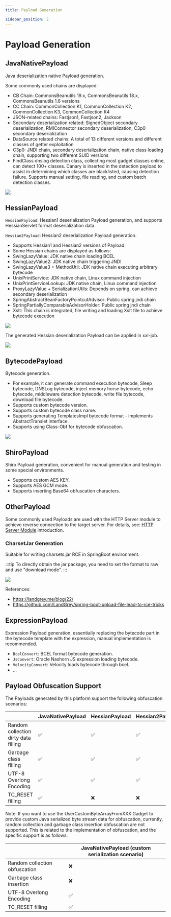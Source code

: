 ```yaml
---
title: Payload Generation

sidebar_position: 2
---
```


# Payload Generation

## JavaNativePayload

Java deserialization native Payload generation.

Some commonly used chains are displayed:

- CB Chain: CommonsBeanutils 19.x, CommonsBeanutils 18.x, CommonsBeanutils 1.6 versions
- CC Chain: CommonCollection K1, CommonCollection K2, CommonCollection K3, CommonCollection K4
- JSON-related chains: Fastjson1, Fastjson2, Jackson
- Secondary deserialization related: SignedObject secondary deserialization, RMIConnector secondary deserialization,
  C3p0 secondary deserialization
- DataSource related chains: A total of 13 different versions and different classes of getter exploitation
- C3p0: JNDI chain, secondary deserialization chain, native class loading chain, supporting two different SUID versions
- FindClass dnslog detection class, collecting most gadget classes online, can detect 100+ classes. Canary is inserted
  in the detection payload to assist in determining which classes are blacklisted, causing detection failure. Supports
  manual setting, file reading, and custom batch detection classes.

![](@site/static/img/main-en.png)

## HessianPayload

`HessianPayload`: Hessian1 deserialization Payload generation, and supports HessianServlet format deserialization data.

`Hessian2Payload`: Hessian2 deserialization Payload generation.

- Supports Hessian1 and Hessian2 versions of Payload.
- Some Hessian chains are displayed as follows:
- SwingLazyValue: JDK native chain loading BCEL
- SwingLazyValue2: JDK native chain triggering JNDI
- SwingLazyValue3 + MethodUtil: JDK native chain executing arbitrary bytecode
- UnixPrintService: JDK native chain, Linux command injection
- UnixPrintServiceLookup: JDK native chain, Linux command injection
- ProxyLazyValue + SerializationUtils: Depends on spring, can achieve secondary deserialization
- SpringAbstractBeanFactoryPointcutAdvisor: Public spring jndi chain
- SpringPartiallyComparableAdvisorHolder: Public spring jndi chain
- Xslt: This chain is integrated, file writing and loading Xslt file to achieve bytecode execution

![](@site/static/doc/hessian-generate.png)

The generated Hessian deserialization Payload can be applied in xxl-job.

![](@site/static/doc/hessian-deserialization.png)

## BytecodePayload

Bytecode generation.

- For example, it can generate command execution bytecode, Sleep bytecode, DNSLog bytecode, inject memory horse
  bytecode, echo bytecode, middleware detection bytecode, write file bytecode, download file bytecode.
- Supports custom bytecode version.
- Supports custom bytecode class name.
- Supports generating TemplatesImpl bytecode format - implements AbstractTranslet interface.
- Supports using Class-Obf for bytecode obfuscation.

![](@site/static/doc/bytecode.png)

## ShiroPayload

Shiro Payload generation, convenient for manual generation and testing in some special environments.

- Supports custom AES KEY.
- Supports AES GCM mode.
- Supports inserting Base64 obfuscation characters.

## OtherPayload

Some commonly used Payloads are used with the HTTP Server module to achieve reverse connection to the target server. For
details, see: [HTTP Server Module](./httpserver.md) introduction.

### CharsetJar Generation

Suitable for writing charsets.jar RCE in SpringBoot environment.

:::tip
To directly obtain the jar package, you need to set the format to raw and use "download mode".
:::

![](@site/static/doc/charset.png)

References:

- https://landgrey.me/blog/22/
- https://github.com/LandGrey/spring-boot-upload-file-lead-to-rce-tricks

## ExpressionPayload

Expression Payload generation, essentially replacing the bytecode part in the bytecode template with the expression,
manual implementation is recommended.

- `BcelConvert`: BCEL format bytecode generation.
- `JsConvert`: Oracle Nashorn JS expression loading bytecode.
- `VelocityConvert`: Velocity loads bytecode through bcel.
- ...

## Payload Obfuscation Support

The Payloads generated by this platform support the following obfuscation scenarios:

|                                      | JavaNativePayload | HessianPayload | Hessian2Payload |
|--------------------------------------|-------------------|----------------|-----------------|
| Random collection dirty data filling | ✅                 | ✅              | ✅               |
| Garbage class filling                | ✅                 | ✅              | ✅               |
| UTF-8 Overlong Encoding              | ✅                 | ✅              | ✅               |
| TC_RESET filling                     | ✅                 | ❌              | ❌               |

Note: If you want to use the UserCustomByteArrayFromXXX Gadget to provide custom Java serialized byte stream data for
obfuscation, currently, random collection and garbage class insertion obfuscation are not supported. This is related to
the implementation of obfuscation, and the specific support is as follows:

|                               | JavaNativePayload (custom serialization scenario) |
|-------------------------------|---------------------------------------------------|
| Random collection obfuscation | ❌                                                 |
| Garbage class insertion       | ❌                                                 |
| UTF-8 Overlong Encoding       | ✅                                                 |
| TC_RESET filling              | ✅                                                 |
